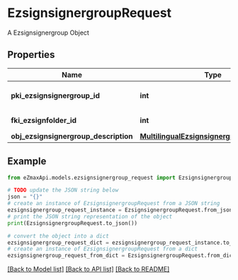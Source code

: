 # EzsignsignergroupRequest

A Ezsignsignergroup Object

## Properties

Name | Type | Description | Notes
------------ | ------------- | ------------- | -------------
**pki_ezsignsignergroup_id** | **int** | The unique ID of the Ezsignsignergroup | [optional] 
**fki_ezsignfolder_id** | **int** | The unique ID of the Ezsignfolder | 
**obj_ezsignsignergroup_description** | [**MultilingualEzsignsignergroupDescription**](MultilingualEzsignsignergroupDescription.md) |  | 

## Example

```python
from eZmaxApi.models.ezsignsignergroup_request import EzsignsignergroupRequest

# TODO update the JSON string below
json = "{}"
# create an instance of EzsignsignergroupRequest from a JSON string
ezsignsignergroup_request_instance = EzsignsignergroupRequest.from_json(json)
# print the JSON string representation of the object
print(EzsignsignergroupRequest.to_json())

# convert the object into a dict
ezsignsignergroup_request_dict = ezsignsignergroup_request_instance.to_dict()
# create an instance of EzsignsignergroupRequest from a dict
ezsignsignergroup_request_from_dict = EzsignsignergroupRequest.from_dict(ezsignsignergroup_request_dict)
```
[[Back to Model list]](../README.md#documentation-for-models) [[Back to API list]](../README.md#documentation-for-api-endpoints) [[Back to README]](../README.md)


